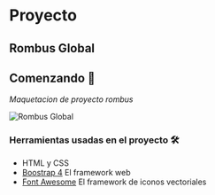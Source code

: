 #  Proyecto
##  Rombus Global

## Comenzando 🚀
_Maquetacion de proyecto rombus_


![Rombus Global](https://repository-images.githubusercontent.com/276783146/58e4ae00-bcac-11ea-8cfa-e2ed6261df75)

### Herramientas usadas en el proyecto 🛠️

* HTML y CSS
* [Boostrap 4](httpsgetbootstrap.com) El framework web
* [Font Awesome](httpsfontawesome.com) El framework de iconos vectoriales

